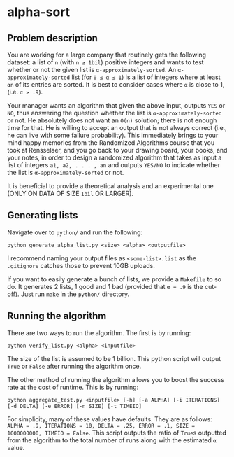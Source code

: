 alpha-sort
==========

Problem description
-------------------

You are working for a large company that routinely gets the following dataset: a list of `n` (with `n ≥ 1bil`) positive integers and wants to test whether or not the given list is `α-approximately-sorted`. An `α-approximately-sorted` list (for `0 ≤ α ≤ 1`) is a list of integers where at least `αn` of its entries are sorted. It is best to consider cases where `α` is close to 1, (i.e. `α ≥ .9`).

Your manager wants an algorithm that given the above input, outputs `YES` or `NO`, thus answering the question whether the list is `α-approximately-sorted` or not. He absolutely does not want an `O(n)` solution; there is not enough time for that. He is willing to accept an output that is not always correct (i.e., he can live with some failure probability). This immediately brings to your mind happy memories from the Randomized Algorithms course that you took at Rensselaer, and you go back to your drawing board, your books, and your notes, in order to design a randomized algorithm that takes as input a list of integers `a1, a2, . . . , an` and outputs `YES/NO` to indicate whether the list is `α-approximately-sorted` or not.

It is beneficial to provide a theoretical analysis and an experimental one (ONLY ON DATA OF SIZE `1bil` OR LARGER). 

Generating lists
----------------

Navigate over to `python/` and run the following:

    python generate_alpha_list.py <size> <alpha> <outputfile>

I recommend naming your output files as `<some-list>.list` as the `.gitignore` catches those to prevent 10GB uploads. 

If you want to easily generate a bunch of lists, we provide a `Makefile` to so do. It generates 2 lists, 1 good and 1 bad (provided that `α = .9` is the cut-off). Just run `make` in the `python/` directory. 

Running the algorithm
---------------------

There are two ways to run the algorithm. The first is by running:

    python verify_list.py <alpha> <inputfile>

The size of the list is assumed to be 1 billion. This python script will output `True` or `False` after running the algorithm once.

The other method of running the algorithm allows you to boost the success rate at the cost of runtime. This is by running:

    python aggregate_test.py <inputfile> [-h] [-a ALPHA] [-i ITERATIONS] [-d DELTA] [-e ERROR] [-n SIZE] [-t TIMEIO]

For simplicity, many of these values have defaults. They are as follows: `ALPHA = .9, ITERATIONS = 10, DELTA = .25, ERROR = .1, SIZE = 1000000000, TIMEIO = False`. This script outputs the ratio of `True`s outputted from the algorithm to the total number of runs along with the estimated `α` value.
